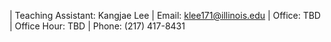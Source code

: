 | Teaching Assistant: Kangjae Lee
| Email: klee171@illinois.edu
| Office: TBD
| Office Hour: TBD
| Phone: (217) 417-8431

